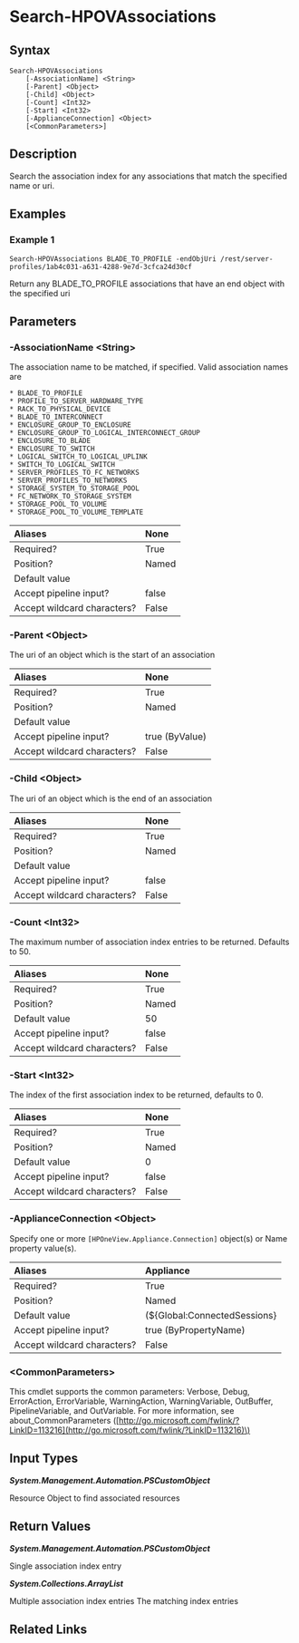 ﻿---
description: Search the association index.
---

# Search-HPOVAssociations

## Syntax

```text
Search-HPOVAssociations
    [-AssociationName] <String>
    [-Parent] <Object>
    [-Child] <Object>
    [-Count] <Int32>
    [-Start] <Int32>
    [-ApplianceConnection] <Object>
    [<CommonParameters>]
```

## Description

Search the association index for any associations that match the specified name or uri.

## Examples

###  Example 1 

```text
Search-HPOVAssociations BLADE_TO_PROFILE -endObjUri /rest/server-profiles/1ab4c031-a631-4288-9e7d-3cfca24d30cf

```

Return any BLADE_TO_PROFILE associations that have an end object with the specified uri

## Parameters

### -AssociationName &lt;String&gt;

The association name to be matched, if specified.  Valid association names are 

    * BLADE_TO_PROFILE
    * PROFILE_TO_SERVER_HARDWARE_TYPE
    * RACK_TO_PHYSICAL_DEVICE
    * BLADE_TO_INTERCONNECT
    * ENCLOSURE_GROUP_TO_ENCLOSURE
    * ENCLOSURE_GROUP_TO_LOGICAL_INTERCONNECT_GROUP
    * ENCLOSURE_TO_BLADE
    * ENCLOSURE_TO_SWITCH
    * LOGICAL_SWITCH_TO_LOGICAL_UPLINK
    * SWITCH_TO_LOGICAL_SWITCH
    * SERVER_PROFILES_TO_FC_NETWORKS
    * SERVER_PROFILES_TO_NETWORKS
    * STORAGE_SYSTEM_TO_STORAGE_POOL
    * FC_NETWORK_TO_STORAGE_SYSTEM
    * STORAGE_POOL_TO_VOLUME
    * STORAGE_POOL_TO_VOLUME_TEMPLATE

| Aliases | None |
| :--- | :--- |
| Required? | True |
| Position? | Named |
| Default value |  |
| Accept pipeline input? | false |
| Accept wildcard characters? | False |

### -Parent &lt;Object&gt;

The uri of an object which is the start of an association

| Aliases | None |
| :--- | :--- |
| Required? | True |
| Position? | Named |
| Default value |  |
| Accept pipeline input? | true (ByValue) |
| Accept wildcard characters? | False |

### -Child &lt;Object&gt;

The uri of an object which is the end of an association

| Aliases | None |
| :--- | :--- |
| Required? | True |
| Position? | Named |
| Default value |  |
| Accept pipeline input? | false |
| Accept wildcard characters? | False |

### -Count &lt;Int32&gt;

The maximum number of association index entries to be returned.  Defaults to 50.

| Aliases | None |
| :--- | :--- |
| Required? | True |
| Position? | Named |
| Default value | 50 |
| Accept pipeline input? | false |
| Accept wildcard characters? | False |

### -Start &lt;Int32&gt;

The index of the first association index to be returned, defaults to 0.

| Aliases | None |
| :--- | :--- |
| Required? | True |
| Position? | Named |
| Default value | 0 |
| Accept pipeline input? | false |
| Accept wildcard characters? | False |

### -ApplianceConnection &lt;Object&gt;

Specify one or more `[HPOneView.Appliance.Connection]` object(s) or Name property value(s).

| Aliases | Appliance |
| :--- | :--- |
| Required? | True |
| Position? | Named |
| Default value | (${Global:ConnectedSessions} | ? Default) |
| Accept pipeline input? | true (ByPropertyName) |
| Accept wildcard characters? | False |

### &lt;CommonParameters&gt;

This cmdlet supports the common parameters: Verbose, Debug, ErrorAction, ErrorVariable, WarningAction, WarningVariable, OutBuffer, PipelineVariable, and OutVariable. For more information, see about\_CommonParameters \([http://go.microsoft.com/fwlink/?LinkID=113216](http://go.microsoft.com/fwlink/?LinkID=113216)\)

## Input Types

_**System.Management.Automation.PSCustomObject**_

Resource Object to find associated resources

## Return Values

_**System.Management.Automation.PSCustomObject**_

Single association index entry

_**System.Collections.ArrayList**_

Multiple association index entries 
 The matching index entries

## Related Links

